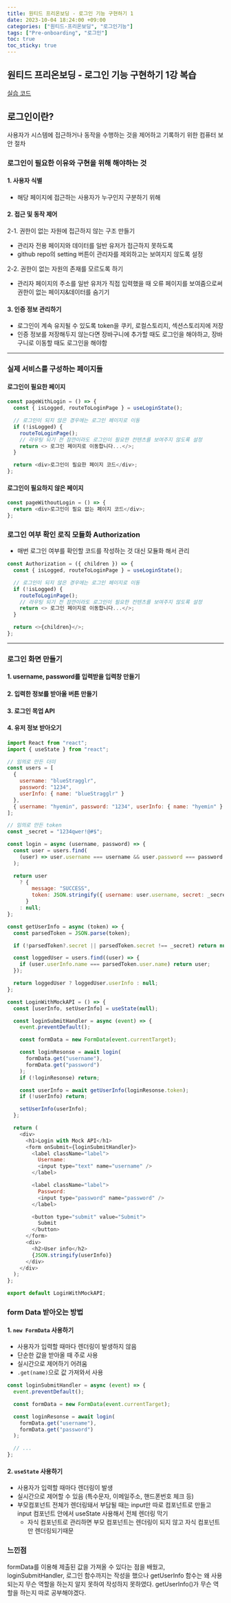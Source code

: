 ```yaml
---
title: 원티드 프리온보딩 - 로그인 기능 구현하기 1
date: 2023-10-04 18:24:00 +09:00
categories: ["원티드-프리온보딩", "로그인기능"]
tags: ["Pre-onboarding", "로그인"]
toc: true
toc_sticky: true
---
```


## 원티드 프리온보딩 - 로그인 기능 구현하기 1강 복습

[실습 코드](https://github.com/hyemin12/wanted-pre-onboarding-10-fe-q1)

## 로그인이란?

사용자가 시스템에 접근하거나 동작을 수행하는 것을 제어하고 기록하기 위한 컴퓨터 보안 절차

### 로그인이 필요한 이유와 구현을 위해 해야하는 것

#### 1. 사용자 식별

- 해당 페이지에 접근하는 사용자가 누구인지 구분하기 위해

#### 2. 접근 및 동작 제어

2-1. 권한이 없는 자원에 접근하지 않는 구조 만들기

- 관리자 전용 페이지와 데이터를 일반 유저가 접근하지 못하도록
- github repo의 setting 버튼이 관리자를 제외하고는 보여지지 않도록 설정

2-2. 권한이 없는 자원의 존재를 모르도록 하기

- 관리자 페이지의 주소를 일반 유저가 직접 입력했을 때 오류 페이지를 보여줌으로써 권한이 없는 페이지&데이터를 숨기기

#### 3. 인증 정보 관리하기

- 로그인이 계속 유지될 수 있도록 token을 쿠키, 로컬스토리지, 섹션스토리지에 저장
- 인증 정보를 저장해두지 않는다면 장바구니에 추가할 때도 로그인을 해야하고, 장바구니로 이동할 때도 로그인을 해야함

---

### 실제 서비스를 구성하는 페이지들

#### 로그인이 필요한 페이지

```js
const pageWithLogin = () => {
  const { isLogged, routeToLoginPage } = useLoginState();

  // 로그인이 되지 않은 경우에는 로그인 페이지로 이동
  if (!isLogged) {
    routeToLoginPage();
    // 라우팅 되기 전 잠깐이라도 로그인이 필요한 컨텐츠를 보여주지 않도록 설정
    return <> 로그인 페이지로 이동합니다...</>;
  }

  return <div>로그인이 필요한 페이지 코드</div>;
};
```

#### 로그인이 필요하지 않은 페이지

```js
const pageWithoutLogin = () => {
  return <div>로그인이 필요 없는 페이지 코드</div>;
};
```

### 로그인 여부 확인 로직 모듈화 Authorization

- 매번 로그인 여부를 확인할 코드를 작성하는 것 대신 모듈화 해서 관리

```js
const Authorization = ({ children }) => {
  const { isLogged, routeToLoginPage } = useLoginState();

  // 로그인이 되지 않은 경우에는 로그인 페이지로 이동
  if (!isLogged) {
    routeToLoginPage();
    // 라우팅 되기 전 잠깐이라도 로그인이 필요한 컨텐츠를 보여주지 않도록 설정
    return <> 로그인 페이지로 이동합니다...</>;
  }

  return <>{children}</>;
};
```

---

### 로그인 화면 만들기

#### 1. username, password를 입력받을 입력창 만들기

#### 2. 입력한 정보를 받아올 버튼 만들기

#### 3. 로그인 목업 API

#### 4. 유저 정보 받아오기

```js
import React from "react";
import { useState } from "react";

// 임의로 만든 더미
const users = [
  {
    username: "blueStragglr",
    password: "1234",
    userInfo: { name: "blueStragglr" }
  },
  { username: "hyemin", password: "1234", userInfo: { name: "hyemin" } }
];

// 임의로 만든 token
const _secret = "1234qwer!@#$";

const login = async (username, password) => {
  const user = users.find(
    (user) => user.username === username && user.password === password
  );

  return user
    ? {
        message: "SUCCESS",
        token: JSON.stringify({ username: user.username, secret: _secret })
      }
    : null;
};

const getUserInfo = async (token) => {
  const parsedToken = JSON.parse(token);

  if (!parsedToken?.secret || parsedToken.secret !== _secret) return null;

  const loggedUser = users.find((user) => {
    if (user.userInfo.name === parsedToken.user.name) return user;
  });

  return loggedUser ? loggedUser.userInfo : null;
};

const LoginWithMockAPI = () => {
  const [userInfo, setUserInfo] = useState(null);

  const loginSubmitHandler = async (event) => {
    event.preventDefault();

    const formData = new FormData(event.currentTarget);

    const loginResonse = await login(
      formData.get("username"),
      formData.get("password")
    );
    if (!loginResonse) return;

    const userInfo = await getUserInfo(loginResonse.token);
    if (!userInfo) return;

    setUserInfo(userInfo);
  };

  return (
    <div>
      <h1>Login with Mock API</h1>
      <form onSubmit={loginSubmitHandler}>
        <label className="label">
          Username:
          <input type="text" name="username" />
        </label>

        <label className="label">
          Password:
          <input type="password" name="password" />
        </label>

        <button type="submit" value="Submit">
          Submit
        </button>
      </form>
      <div>
        <h2>User info</h2>
        {JSON.stringify(userInfo)}
      </div>
    </div>
  );
};

export default LoginWithMockAPI;
```

### form Data 받아오는 방법

#### 1. `new FormData` 사용하기

- 사용자가 입력할 때마다 렌더링이 발생하지 않음
- 단순한 값을 받아올 때 주로 사용
- 실시간으로 제어하기 어려움
- `.get(name)`으로 값 가져와서 사용

```js
const loginSubmitHandler = async (event) => {
  event.preventDefault();

  const formData = new FormData(event.currentTarget);

  const loginResonse = await login(
    formData.get("username"),
    formData.get("password")
  );

  // ...
};
```

#### 2. `useState` 사용하기

- 사용자가 입력할 때마다 렌더링이 발생
- 실시간으로 제어할 수 있음 (특수문자, 이메일주소, 핸드폰번호 체크 등)
- 부모컴포넌트 전체가 렌더링돼서 부담될 때는 input만 따로 컴포넌트로 만들고 input 컴포넌트 안에서 useState 사용해서 전체 렌더링 막기
  - 자식 컴포넌트로 관리하면 부모 컴포넌트는 렌더링이 되지 않고 자식 컴포넌트만 렌더링되기때문

### 느낀점

formData를 이용해 제출된 값을 가져올 수 있다는 점을 배웠고,  
loginSubmitHandler, 로그인 함수까지는 작성을 했으나 getUserInfo 함수는 왜 사용되는지 무슨 역할을 하는지 알지 못하여 작성하지 못하였다. getUserInfo()가 무슨 역할을 하는지 따로 공부해야겠다.
